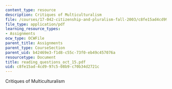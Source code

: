 ```yaml
---
content_type: resource
description: Critiques of Multiculturalism
file: /courses/17-042-citizenship-and-pluralism-fall-2003/c8fe15ad4cd997c508b9c70b34d2721c_reading_questions_oct_15.pdf
file_type: application/pdf
learning_resource_types:
- Assignments
ocw_type: OCWFile
parent_title: Assignments
parent_type: CourseSection
parent_uid: b42469e3-f1d8-c55c-73f0-eb49c457076a
resourcetype: Document
title: reading_questions_oct_15.pdf
uid: c8fe15ad-4cd9-97c5-08b9-c70b34d2721c
---
```

Critiques of Multiculturalism

